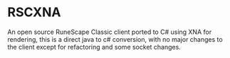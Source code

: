 RSCXNA
======

An open source RuneScape Classic client ported to C# using XNA for rendering, this is a direct java to c# conversion, with no major changes to the client except for refactoring and some socket changes.
